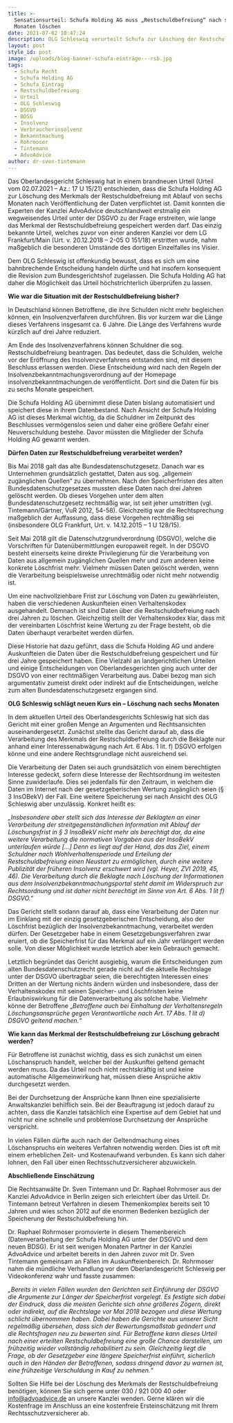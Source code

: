 ```yaml
---
title: >-
  Sensationsurteil: Schufa Holding AG muss „Restschuldbefreiung“ nach sechs
  Monaten löschen
date: 2021-07-02 10:47:24
description: OLG Schleswig verurteilt Schufa zur Löschung der Restschuldbefreiung
layout: post
style_id: post
image: /uploads/blog-banner-schufa-einträge---rsb.jpg
tags:
  - Schufa Recht
  - Schufa Holding AG
  - Schufa Eintrag
  - Restschuldbefreiung
  - Urteil
  - OLG Schleswig
  - DSGVO
  - BDSG
  - Insolvenz
  - Verbraucherinsolvenz
  - Bekanntmachung
  - Rohrmoser
  - Tintemann
  - AdvoAdvice
author: dr-sven-tintemann
---
```

Das Oberlandesgericht Schleswig hat in einem brandneuen Urteil (Urteil vom 02.07.2021 – Az.: 17 U 15/21) entschieden, dass die Schufa Holding AG zur Löschung des Merkmals der Restschuldbefreiung mit Ablauf von sechs Monaten nach Veröffentlichung der Daten verpflichtet ist. Damit konnten die Experten der Kanzlei AdvoAdvice deutschlandweit erstmalig ein wegweisendes Urteil unter der DSGVO zu der Frage erstreiten, wie lange das Merkmal der Restschuldbefreiung gespeichert werden darf. Das einzig bekannte Urteil, welches zuvor von einer anderen Kanzlei vor dem LG Frankfurt/Main (Urt. v. 20.12.2018 – 2-05 O 151/18) erstritten wurde, nahm ma&szlig;geblich die besonderen Umstände des dortigen Einzelfalles ins Visier.

Dem OLG Schleswig ist offenkundig bewusst, dass es sich um eine bahnbrechende Entscheidung handeln dürfte und hat insofern konsequent die Revision zum Bundesgerichtshof zugelassen. Die Schufa Holding AG hat daher die Möglichkeit das Urteil höchstrichterlich überprüfen zu lassen.

**Wie war die Situation mit der Restschuldbefreiung bisher?**

In Deutschland können Betroffene, die ihre Schulden nicht mehr begleichen können, ein Insolvenzverfahren durchführen. Bis vor kurzem war die Länge dieses Verfahrens insgesamt ca. 6 Jahre. Die Länge des Verfahrens wurde kürzlich auf drei Jahre reduziert.

Am Ende des Insolvenzverfahrens können Schuldner die sog. Restschuldbefreiung beantragen. Das bedeutet, dass die Schulden, welche vor der Eröffnung des Insolvenzverfahrens entstanden sind, mit diesem Beschluss erlassen werden. Diese Entscheidung wird nach den Regeln der Insolvenzbekanntmachungsverordnung auf der Homepage insolvenzbekanntmachungen.de veröffentlicht. Dort sind die Daten für bis zu sechs Monate gespeichert.

Die Schufa Holding AG übernimmt diese Daten bislang automatisiert und speichert diese in ihrem Datenbestand. Nach Ansicht der Schufa Holding AG ist dieses Merkmal wichtig, da die Schuldner im Zeitpunkt des Beschlusses vermögenslos seien und daher eine grö&szlig;ere Gefahr einer Neuverschuldung bestehe. Davor müssten die Mitglieder der Schufa Holding AG gewarnt werden.

**Dürfen Daten zur Restschuldbefreiung verarbeitet werden?**

Bis Mai 2018 galt das alte Bundesdatenschutzgesetz. Danach war es Unternehmen grundsätzlich gestattet, Daten aus sog. „allgemein zugänglichen Quellen“ zu übernehmen. Nach den Speicherfristen des alten Bundesdatenschutzgesetzes mussten diese Daten nach drei Jahren gelöscht werden. Ob dieses Vorgehen unter dem alten Bundesdatenschutzgesetz rechtmä&szlig;ig war, ist seit jeher umstritten (vgl. Tintemann/Gärtner, VuR 2012, 54-58). Gleichzeitig war die Rechtsprechung ma&szlig;geblich der Auffassung, dass diese Vorgehen rechtmä&szlig;ig sei (insbesondere OLG Frankfurt, Urt. v. 14.12.2015 – 1 U 128/15).

Seit Mai 2018 gilt die Datenschutzgrundverordnung (DSGVO), welche die Vorschriften für Datenübermittlungen europaweit regelt. In der DSGVO besteht einerseits keine direkte Privilegierung für die Verarbeitung von Daten aus allgemein zugänglichen Quellen mehr und zum anderen keine konkrete Löschfrist mehr. Vielmehr müssen Daten gelöscht werden, wenn die Verarbeitung beispielsweise unrechtmä&szlig;ig oder nicht mehr notwendig ist.

Um eine nachvollziehbare Frist zur Löschung von Daten zu gewährleisten, haben die verschiedenen Auskunfteien einen Verhaltenskodex ausgehandelt. Demnach ist sind Daten über die Restschuldbefreiung nach drei Jahren zu löschen. Gleichzeitig stellt der Verhaltenskodex klar, dass mit der vereinbarten Löschfrist keine Wertung zu der Frage besteht, ob die Daten überhaupt verarbeitet werden dürfen.

Diese Historie hat dazu geführt, dass die Schufa Holding AG und andere Auskunfteien die Daten über die Restschuldbefreiung gespeichert und für drei Jahre gespeichert haben. Eine Vielzahl an landgerichtlichen Urteilen und einige Entscheidungen von Oberlandesgerichten ging auch unter der DSGVO von einer rechtmä&szlig;igen Verarbeitung aus. Dabei bezog man sich argumentativ zumeist direkt oder indirekt auf die Entscheidungen, welche zum alten Bundesdatenschutzgesetz ergangen sind.

**OLG Schleswig schlägt neuen Kurs ein – Löschung nach sechs Monaten**

In dem aktuellen Urteil des Oberlandesgerichts Schleswig hat sich das Gericht mit einer gro&szlig;en Menge an Argumenten und Rechtsansichten auseinandergesetzt. Zunächst stellte das Gericht darauf ab, dass die Verarbeitung des Merkmals der Restschuldbefreiung durch die Beklagte nur anhand einer Interessenabwägung nach Art. 6 Abs. 1 lit. f) DSGVO erfolgen könne und eine andere Rechtsgrundlage nicht ausreichend sei.

Die Verarbeitung der Daten sei auch grundsätzlich von einem berechtigten Interesse gedeckt, sofern diese Interesse der Rechtsordnung im weitesten Sinne zuwiderlaufe. Dies sei jedenfalls für den Zeitraum, in welchem die Daten im Internet nach der gesetzgeberischen Wertung zugänglich seien (&sect; 3 InsOBekV) der Fall. Eine weitere Speicherung sei nach Ansicht des OLG Schleswig aber unzulässig. Konkret hei&szlig;t es:

*„Insbesondere aber stellt sich das Interesse der Beklagten an einer Verarbeitung der streitgegenständlichen Information mit Ablauf der Löschungsfrist in &sect; 3 InsoBekV nicht mehr als berechtigt dar, da eine weitere Verarbeitung die normativen Vorgaben aus der InsoBekV unterlaufen würde \[…\] Denn es liegt auf der Hand, das das Ziel, einem Schuldner nach Wohlverhaltensperiode und Erteilung der Restschuldbefreiung einen Neustart zu ermöglichen, durch eine weitere Publizität der früheren Insolvenz erschwert wird (vgl. Heyer, ZVI 2019, 45, 46). Die Verarbeitung durch die Beklagte nach Löschung der Informationen aus dem Insolvenzbekanntmachungsportal steht damit im Widerspruch zur Rechtsordnung und ist daher nicht berechtigt im Sinne von Art. 6 Abs. 1 lit f) DSGVO.*“

Das Gericht stellt sodann darauf ab, dass eine Verarbeitung der Daten nur im Einklang mit der einzig gesetzgeberischen Entscheidung, also der Löschfrist bezüglich der Insolvenzbekanntmachung, verarbeitet werden dürfen. Der Gesetzgeber habe in einem Gesetzgebungsverfahren zwar eruiert, ob die Speicherfrist für das Merkmal auf ein Jahr verlängert werden solle. Von dieser Möglichkeit wurde letztlich aber kein Gebrauch gemacht.

Letztlich begründet das Gericht ausgiebig, warum die Entscheidungen zum alten Bundesdatenschutzrecht gerade nicht auf die aktuelle Rechtslage unter der DSGVO übertragbar seien, die berechtigten Interessen eines Dritten an der Wertung nichts ändern würden und insbesondere, dass der Verhaltenskodex mit seinen Speicher- und Löschfristen keine Erlaubniswirkung für die Datenverarbeitung als solche habe. Vielmehr könne der Betroffene „*Betroffene auch bei Einhaltung der Verhaltensregeln Löschungsansprüche gegen Verantwortliche nach Art. 17 Abs. 1 lit d) DSGVO geltend machen.“*

**Wie kann das Merkmal der Restschuldbefreiung zur Löschung gebracht werden?**

Für Betroffene ist zunächst wichtig, dass es sich zunächst um einen Löschanspruch handelt, welcher bei der Auskunftei geltend gemacht werden muss. Da das Urteil noch nicht rechtskräftig ist und keine automatische Allgemeinwirkung hat, müssen diese Ansprüche aktiv durchgesetzt werden.

Bei der Durchsetzung der Ansprüche kann Ihnen eine spezialisierte Anwaltskanzlei behilflich sein. Bei der Beauftragung ist jedoch darauf zu achten, dass die Kanzlei tatsächlich eine Expertise auf dem Gebiet hat und nicht nur eine schnelle und problemlose Durchsetzung der Ansprüche verspricht.

In vielen Fällen dürfte auch nach der Geltendmachung eines Löschanspruchs ein weiteres Verfahren notwendig werden. Dies ist oft mit einem erheblichen Zeit- und Kostenaufwand verbunden. Es kann sich daher lohnen, den Fall über einen Rechtsschutzversicherer abzuwickeln.

**Abschlie&szlig;ende Einschätzung**

Die Rechtsanwälte Dr. Sven Tintemann und Dr. Raphael Rohrmoser aus der Kanzlei AdvoAdvice in Berlin zeigen sich erleichtert über das Urteil. Dr. Tintemann betreut Verfahren in diesem Themenkomplex bereits seit 10 Jahren und wies schon 2012 auf die enormen Bedenken bezüglich der Speicherung der Restschuldbefreiung hin.

Dr. Raphael Rohrmoser promovierte in diesem Themenbereich (Datenverarbeitung der Schufa Holding AG unter der DSGVO und dem neuen BDSG). Er ist seit wenigen Monaten Partner in der Kanzlei AdvoAdvice und arbeitet bereits in den Jahren zuvor mit Dr. Sven Tintemann gemeinsam an Fällen im Auskunfteienbereich. Dr. Rohrmoser nahm die mündliche Verhandlung vor dem Oberlandesgericht Schleswig per Videokonferenz wahr und fasste zusammen:

*„Bereits in vielen Fällen wurden den Gerichten seit Einführung der DSGVO die Argumente zur Länger der Speicherfrist vorgelegt. Es festigte sich dabei der Eindruck, dass die meisten Gerichte sich ohne grö&szlig;eres Zögern, direkt oder indirekt, auf die Rechtslage vor Mai 2018 bezogen und diese Wertung schlicht übernommen haben. Dabei haben die Gerichte aus unserer Sicht regelmä&szlig;ig übersehen, dass sich der Bewertungsma&szlig;stab geändert und die Rechtsfragen neu zu bewerten sind. Für Betroffene kann dieses Urteil nach einer erteilten Restschuldbefreiung eine gro&szlig;e Chance darstellen, um frühzeitig wieder vollständig rehabilitiert zu sein. Gleichzeitig liegt die Frage, ob der Gesetzgeber eine längere Speicherfrist einführt, sicherlich auch in den Händen der Betroffenen, sodass dringend davor zu warnen ist, eine frühzeitige Verschuldung in Kauf zu nehmen.“*

Sollten Sie Hilfe bei der Löschung des Merkmals der Restschuldbefreiung benötigen, können Sie sich gerne unter 030 / 921 000 40 oder [info@advoadvice.de](mailto:info@advoadvice.de) an unsere Kanzlei wenden. Gerne klären wir die Kostenfrage im Anschluss an eine kostenfreie Ersteinschätzung mit Ihrem Rechtsschutzversicherer ab.
